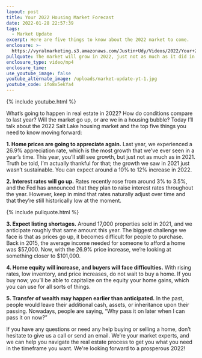 ```yaml
---
layout: post
title: Your 2022 Housing Market Forecast
date: 2022-01-28 22:57:39
tags:
  - Market Update
excerpt: Here are five things to know about the 2022 market to come.
enclosure: >-
  https://vyralmarketing.s3.amazonaws.com/Justin+Udy/Videos/2022/Your+2022+Housing+Market+Forecast.mp4
pullquote: The market will grow in 2022, just not as much as it did in 2021.
enclosure_type: video/mp4
enclosure_time:
use_youtube_image: false
youtube_alternate_image: /uploads/market-update-yt-1.jpg
youtube_code: ifo8x5ekYa4
---
```

{% include youtube.html %}

What’s going to happen in real estate in 2022? How do conditions compare to last year? Will the market go up, or are we in a housing bubble? Today I’ll talk about the 2022 Salt Lake housing market and the top five things you need to know moving forward:

**1\. Home prices are going to appreciate again.** Last year, we experienced a 26.9% appreciation rate, which is the most growth that we’ve ever seen in a year’s time. This year, you’ll still see growth, but just not as much as in 2021. Truth be told, I’m actually thankful for that; the growth we saw in 2021 just wasn’t sustainable. You can expect around a 10% to 12% increase in 2022.

**2\. Interest rates will go up.** Rates recently rose from around 3% to 3.5%, and the Fed has announced that they plan to raise interest rates throughout the year. However, keep in mind that rates naturally adjust over time and that they’re still historically low at the moment.

{% include pullquote.html %}

**3\. Expect listing shortages.** Around 17,000 properties sold in 2021, and we anticipate roughly that same amount this year. The biggest challenge we face is that as prices go up, it becomes difficult for people to purchase. Back in 2015, the average income needed for someone to afford a home was $57,000. Now, with the 26.9% price increase, we’re looking at something closer to $101,000.

**4\. Home equity will increase, and buyers will face difficulties.** With rising rates, low inventory, and price increases, do not wait to buy a home. If you buy now, you’ll be able to capitalize on the equity your home gains, which you can use for all sorts of things.

**5\. Transfer of wealth may happen earlier than anticipated.** In the past, people would leave their additional cash, assets, or inheritance upon their passing. Nowadays, people are saying, “Why pass it on later when I can pass it on now?”

If you have any questions or need any help buying or selling a home, don’t hesitate to give us a call or send an email. We’re your market experts, and we can help you navigate the real estate process to get you what you need in the timeframe you want. We're looking forward to a prosperous 2022\!
